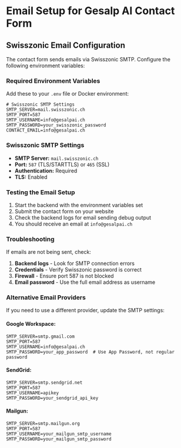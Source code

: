 # Email Setup for Gesalp AI Contact Form

## Swisszonic Email Configuration

The contact form sends emails via Swisszonic SMTP. Configure the following environment variables:

### Required Environment Variables

Add these to your `.env` file or Docker environment:

```env
# Swisszonic SMTP Settings
SMTP_SERVER=mail.swisszonic.ch
SMTP_PORT=587
SMTP_USERNAME=info@gesalpai.ch
SMTP_PASSWORD=your_swisszonic_password
CONTACT_EMAIL=info@gesalpai.ch
```

### Swisszonic SMTP Settings

- **SMTP Server:** `mail.swisszonic.ch`
- **Port:** `587` (TLS/STARTTLS) or `465` (SSL)
- **Authentication:** Required
- **TLS:** Enabled

### Testing the Email Setup

1. Start the backend with the environment variables set
2. Submit the contact form on your website
3. Check the backend logs for email sending debug output
4. You should receive an email at `info@gesalpai.ch`

### Troubleshooting

If emails are not being sent, check:

1. **Backend logs** - Look for SMTP connection errors
2. **Credentials** - Verify Swisszonic password is correct
3. **Firewall** - Ensure port 587 is not blocked
4. **Email password** - Use the full email address as username

### Alternative Email Providers

If you need to use a different provider, update the SMTP settings:

#### Google Workspace:
```env
SMTP_SERVER=smtp.gmail.com
SMTP_PORT=587
SMTP_USERNAME=info@gesalpai.ch
SMTP_PASSWORD=your_app_password  # Use App Password, not regular password
```

#### SendGrid:
```env
SMTP_SERVER=smtp.sendgrid.net
SMTP_PORT=587
SMTP_USERNAME=apikey
SMTP_PASSWORD=your_sendgrid_api_key
```

#### Mailgun:
```env
SMTP_SERVER=smtp.mailgun.org
SMTP_PORT=587
SMTP_USERNAME=your_mailgun_smtp_username
SMTP_PASSWORD=your_mailgun_smtp_password
```

